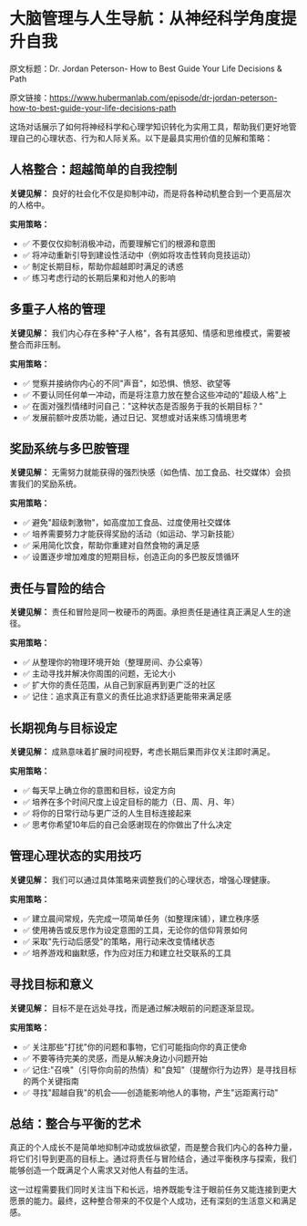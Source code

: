 # 大脑管理与人生导航：从神经科学角度提升自我

原文标题：Dr. Jordan Peterson- How to Best Guide Your Life Decisions & Path

原文链接：https://www.hubermanlab.com/episode/dr-jordan-peterson-how-to-best-guide-your-life-decisions-path

这场对话展示了如何将神经科学和心理学知识转化为实用工具，帮助我们更好地管理自己的心理状态、行为和人际关系。以下是最具实用价值的见解和策略：

## 人格整合：超越简单的自我控制

**关键见解：** 良好的社会化不仅是抑制冲动，而是将各种动机整合到一个更高层次的人格中。

**实用策略：**
- ✅ 不要仅仅抑制消极冲动，而要理解它们的根源和意图
- ✅ 将冲动重新引导到建设性活动中（例如将攻击性转向竞技运动）
- ✅ 制定长期目标，帮助你超越即时满足的诱惑
- ✅ 练习考虑行动的长期后果和对他人的影响

## 多重子人格的管理

**关键见解：** 我们内心存在多种"子人格"，各有其感知、情感和思维模式，需要被整合而非压制。

**实用策略：**
- ✅ 觉察并接纳你内心的不同"声音"，如恐惧、愤怒、欲望等
- ✅ 不要认同任何单一冲动，而是将注意力放在整合这些冲动的"超级人格"上
- ✅ 在面对强烈情绪时问自己："这种状态是否服务于我的长期目标？"
- ✅ 发展前额叶皮质功能，通过日记、冥想或对话来练习情境思考

## 奖励系统与多巴胺管理

**关键见解：** 无需努力就能获得的强烈快感（如色情、加工食品、社交媒体）会损害我们的奖励系统。

**实用策略：**
- ✅ 避免"超级刺激物"，如高度加工食品、过度使用社交媒体
- ✅ 培养需要努力才能获得奖励的活动（如运动、学习新技能）
- ✅ 采用简化饮食，帮助你重建对自然食物的满足感
- ✅ 设置逐步增加难度的短期目标，创造正向的多巴胺反馈循环

## 责任与冒险的结合

**关键见解：** 责任和冒险是同一枚硬币的两面。承担责任是通往真正满足人生的途径。

**实用策略：**
- ✅ 从整理你的物理环境开始（整理房间、办公桌等）
- ✅ 主动寻找并解决你周围的问题，无论大小
- ✅ 扩大你的责任范围，从自己到家庭再到更广泛的社区
- ✅ 记住：追求真正有意义的责任比追求舒适更能带来满足感

## 长期视角与目标设定

**关键见解：** 成熟意味着扩展时间视野，考虑长期后果而非仅关注即时满足。

**实用策略：**
- ✅ 每天早上确立你的意图和目标，设定方向
- ✅ 培养在多个时间尺度上设定目标的能力（日、周、月、年）
- ✅ 将你的日常行动与更广泛的人生目标连接起来
- ✅ 思考你希望10年后的自己会感谢现在的你做出了什么决定

## 管理心理状态的实用技巧

**关键见解：** 我们可以通过具体策略来调整我们的心理状态，增强心理健康。

**实用策略：**
- ✅ 建立晨间常规，先完成一项简单任务（如整理床铺），建立秩序感
- ✅ 使用祷告或反思作为设定意图的工具，无论你的信仰背景如何
- ✅ 采取"先行动后感受"的策略，用行动来改变情绪状态
- ✅ 培养游戏和幽默感，作为应对压力和建立社交联系的工具

## 寻找目标和意义

**关键见解：** 目标不是在远处寻找，而是通过解决眼前的问题逐渐显现。

**实用策略：**
- ✅ 关注那些"打扰"你的问题和事物，它们可能指向你的真正使命
- ✅ 不要等待完美的灵感，而是从解决身边小问题开始
- ✅ 记住:"召唤"（引导你向前的热情）和"良知"（提醒你行为边界）是寻找目标的两个关键指南
- ✅ 寻找"超越自我"的机会——创造能影响他人的事物，产生"远距离行动"

## 总结：整合与平衡的艺术

真正的个人成长不是简单地抑制冲动或放纵欲望，而是整合我们内心的各种力量，将它们引导到更高的目标上。通过将责任与冒险结合，通过平衡秩序与探索，我们能够创造一个既满足个人需求又对他人有益的生活。

这一过程需要我们同时关注当下和长远，培养既能专注于眼前任务又能连接到更大愿景的能力。最终，这种整合带来的不仅是个人成功，还有深刻的生活意义和满足感。
